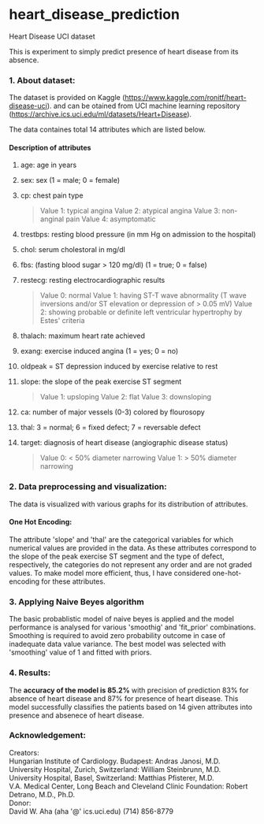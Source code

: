 # heart_disease_prediction
Heart Disease UCI dataset

This is experiment to simply predict presence of heart disease from its absence. 

### 1. About dataset:
The dataset is provided on Kaggle (https://www.kaggle.com/ronitf/heart-disease-uci). and can be otained from UCI machine learning repository (https://archive.ics.uci.edu/ml/datasets/Heart+Disease).

The data containes total 14 attributes which are listed below.

#### Description of attributes
1. age: age in years
2. sex: sex (1 = male; 0 = female)
3. cp: chest pain type
    > Value 1: typical angina
    Value 2: atypical angina
    Value 3: non-anginal pain
    Value 4: asymptomatic

4. trestbps: resting blood pressure (in mm Hg on admission to the hospital)
5. chol: serum cholestoral in mg/dl
6. fbs: (fasting blood sugar > 120 mg/dl) (1 = true; 0 = false)
7. restecg: resting electrocardiographic results
    > Value 0: normal
    Value 1: having ST-T wave abnormality (T wave inversions and/or ST elevation or depression of > 0.05 mV)
    Value 2: showing probable or definite left ventricular hypertrophy by Estes' criteria
8. thalach: maximum heart rate achieved
9. exang: exercise induced angina (1 = yes; 0 = no)
10. oldpeak = ST depression induced by exercise relative to rest
11. slope: the slope of the peak exercise ST segment
    > Value 1: upsloping
    Value 2: flat
    Value 3: downsloping
12. ca: number of major vessels (0-3) colored by flourosopy
13. thal: 3 = normal; 6 = fixed defect; 7 = reversable defect
14. target: diagnosis of heart disease (angiographic disease status)
    > Value 0: < 50% diameter narrowing
    Value 1: > 50% diameter narrowing
    


### 2. Data preprocessing and visualization:

The data is visualized with various graphs for its distribution of attributes. 
#### One Hot Encoding: 
The attribute 'slope' and 'thal' are the categorical variables for which numerical values are provided in the data.
As these attributes correspond to the slope of the peak exercise ST segment and the type of defect, respectively, the categories do not represent any order and are not graded values. To make model more efficient, thus, I have considered one-hot-encoding for these attributes.

### 3. Applying Naive Beyes algorithm
The basic probablistic model of naive beyes is applied and the model performance is analysed for various 'smoothig' and 'fit_prior' combinations. Smoothing is required to avoid zero probability outcome in case of inadequate data value variance.
The best model was selected with 'smoothing' value of 1 and fitted with priors.

### 4. Results:
The **accuracy of the model is 85.2%** with precision of prediction 83% for absence of heart disease and 87% for presence of heart disease.
This model successfully classifies the patients based on 14 given attributes into presence and absenece of heart disease. 

### Acknowledgement:
Creators:  
Hungarian Institute of Cardiology. Budapest: Andras Janosi, M.D.  
University Hospital, Zurich, Switzerland: William Steinbrunn, M.D.  
University Hospital, Basel, Switzerland: Matthias Pfisterer, M.D.  
V.A. Medical Center, Long Beach and Cleveland Clinic Foundation: Robert Detrano, M.D., Ph.D.  
Donor:  
David W. Aha (aha '@' ics.uci.edu) (714) 856-8779  
